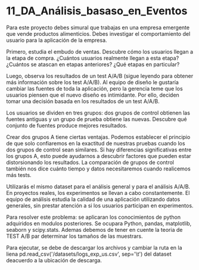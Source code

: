 # 11_DA_Análisis_basaso_en_Eventos
Para este proyecto debes simural que trabajas en una empresa emergente que vende productos alimenticios. Debes investigar el comportamiento del usuario para la aplicación de la empresa.

Primero, estudia el embudo de ventas. Descubre cómo los usuarios llegan a la etapa de compra. ¿Cuántos usuarios realmente llegan a esta etapa? ¿Cuántos se atascan en etapas anteriores? ¿Qué etapas en particular?

Luego, observa los resultados de un test A/A/B (sigue leyendo para obtener más información sobre los test A/A/B). Al equipo de diseño le gustaría cambiar las fuentes de toda la aplicación, pero la gerencia teme que los usuarios piensen que el nuevo diseño es intimidante. Por ello, deciden tomar una decisión basada en los resultados de un test A/A/B.

Los usuarios se dividen en tres grupos: dos grupos de control obtienen las fuentes antiguas y un grupo de prueba obtiene las nuevas. Descubre qué conjunto de fuentes produce mejores resultados.

Crear dos grupos A tiene ciertas ventajas. Podemos establecer el principio de que solo confiaremos en la exactitud de nuestras pruebas cuando los dos grupos de control sean similares. Si hay diferencias significativas entre los grupos A, esto puede ayudarnos a descubrir factores que pueden estar distorsionando los resultados. La comparación de grupos de control también nos dice cuánto tiempo y datos necesitaremos cuando realicemos más tests.

Utilizarás el mismo dataset para el análisis general y para el análisis A/A/B. En proyectos reales, los experimentos se llevan a cabo constantemente. El equipo de análisis estudia la calidad de una aplicación utilizando datos generales, sin prestar atención a si los usuarios participan en experimentos.

Para resolver este problema: se aplicaran los conocimientos de python adquiridos en modulos posteriores.  Se ocupara Python, pandas, matplotlib, seaborn y scipy.stats. Ademas debemos de tener en cuente la teoria de TEST A/B par determinar los tamaños de las muestrars.

Para ejecutar, se debe de descargar los archivos y cambiar la ruta en la liena pd.read_csv('/datasets/logs_exp_us.csv', sep='\t') del dataset deacuerdo a la ubicación de descarga.
